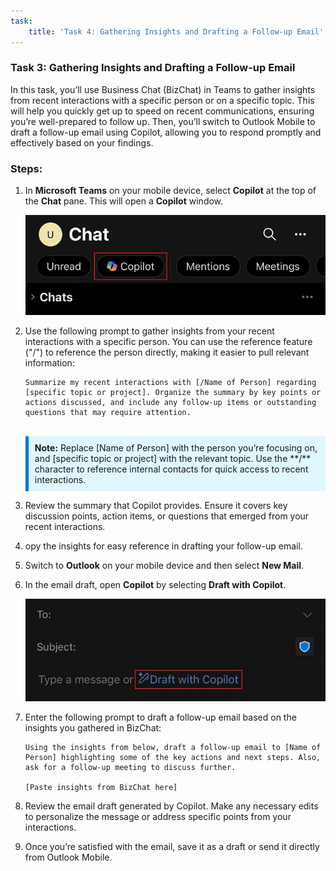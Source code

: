 ```yaml
---
task:
    title: 'Task 4: Gathering Insights and Drafting a Follow-up Email'
---
```


### Task 3: Gathering Insights and Drafting a Follow-up Email

In this task, you’ll use Business Chat (BizChat) in Teams to gather insights from recent interactions with a specific person or on a specific topic. This will help you quickly get up to speed on recent communications, ensuring you’re well-prepared to follow up. Then, you’ll switch to Outlook Mobile to draft a follow-up email using Copilot, allowing you to respond promptly and effectively based on your findings.

### Steps:

1. In **Microsoft Teams** on your mobile device, select **Copilot** at the top of the **Chat** pane.  This will open a **Copilot** window.
    
    ![screenshot showing BizChat within Teams.](../Media/temas-copilot-mobile.png)

1. Use the following prompt to gather insights from your recent interactions with a specific person. You can use the reference feature ("/") to reference the person directly, making it easier to pull relevant information:

    ```text
    Summarize my recent interactions with [/Name of Person] regarding [specific topic or project]. Organize the summary by key points or actions discussed, and include any follow-up items or outstanding questions that may require attention.
    ```
    <BR>
    <div style="background-color: #e0f7ff; padding: 10px; border-left: 5px solid #0078D4;">
    <strong>Note:</strong>
    Replace [Name of Person] with the person you’re focusing on, and [specific topic or project] with the relevant topic. Use the **/** character to reference internal contacts for quick access to recent interactions.
    </div>

1. Review the summary that Copilot provides. Ensure it covers key discussion points, action items, or questions that emerged from your recent interactions.

1. opy the insights for easy reference in drafting your follow-up email.

1. Switch to **Outlook** on your mobile device and then select **New Mail**.

1. In the email draft, open **Copilot** by selecting **Draft with Copilot**.

    ![screenshot showing BizChat within Teams.](../Media/mobile-draft-with-copilot.png)


1. Enter the following prompt to draft a follow-up email based on the insights you gathered in BizChat:

    ```text
    Using the insights from below, draft a follow-up email to [Name of Person] highlighting some of the key actions and next steps. Also, ask for a follow-up meeting to discuss further.

    [Paste insights from BizChat here]
    ```
1. Review the email draft generated by Copilot. Make any necessary edits to personalize the message or address specific points from your interactions.

1. Once you’re satisfied with the email, save it as a draft or send it directly from Outlook Mobile.



